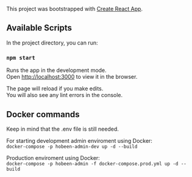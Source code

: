 This project was bootstrapped with [Create React App](https://github.com/facebook/create-react-app).

## Available Scripts

In the project directory, you can run:

### `npm start`

Runs the app in the development mode.<br />
Open [http://localhost:3000](http://localhost:3000) to view it in the browser.

The page will reload if you make edits.<br />
You will also see any lint errors in the console.

## Docker commands

Keep in mind that the .env file is still needed.

For starting development admin enviroment using Docker:  
`docker-compose -p hobeen-admin-dev up -d --build`

Production enviroment using Docker:  
`docker-compose -p hobeen-admin -f docker-compose.prod.yml up -d --build`
